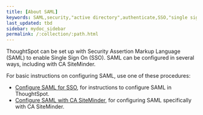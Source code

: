 ```yaml
---
title: [About SAML]
keywords: SAML,security,"active directory",authenticate,SSO,"single sign on"
last_updated: tbd
sidebar: mydoc_sidebar
permalink: /:collection/:path.html
---
```

ThoughtSpot can be set up with Security Assertion Markup Language (SAML) to enable Single Sign On (SSO). SAML can be configured in several ways, including with CA SiteMinder.

For basic instructions on configuring SAML, use one of these procedures:

-   [Configure SAML for SSO](ts-as-sp.html), for instructions to configure SAML in ThoughtSpot.
-   [Configure SAML with CA SiteMinder](configure-SAML-siteminder.html#), for configuring SAML specifically with CA SiteMinder.
